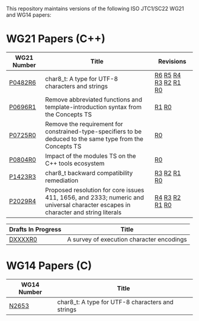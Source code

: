 This repository maintains versions of the following
ISO JTC1/SC22 WG21 and WG14 papers:


# WG21 Papers (C++)

WG21 Number        | Title | Revisions
------------------ | ----- | ----
[P0482R6][]        | char8\_t: A type for UTF-8 characters and strings | [R6][P0482R6] [R5][P0482R5] [R4][P0482R4] [R3][P0482R3] [R2][P0482R2] [R1][P0482R1] [R0][P0482R0]
[P0696R1][]        | Remove abbreviated functions and template-introduction syntax from the Concepts TS | [R1][P0696R1] [R0][P0696R0]
[P0725R0][]        | Remove the requirement for constrained-type-specifiers to be deduced to the same type from the Concepts TS | [R0][P0725R0]
[P0804R0][]        | Impact of the modules TS on the C++ tools ecosystem | [R0][P0804R0]
[P1423R3][]        | char8\_t backward compatibility remediation | [R3][P1423R3] [R2][P1423R2] [R1][P1423R1] [R0][P1423R0]
[P2029R4][]        | Proposed resolution for core issues 411, 1656, and 2333; numeric and universal character escapes in character and string literals | [R4][P2029R4] [R3][P2029R3] [R2][P2029R2] [R1][P2029R1] [R0][P2029R0]

Drafts In Progress | Title
------------------ | -----
[DXXXXR0][]        | A survey of execution character encodings


# WG14 Papers (C)

WG14 Number     | Title
--------------- | -----
[N2653][]       | char8\_t: A type for UTF-8 characters and strings | [R1:N2653][N2653] [R0:N2231][N2231]


[N2231]: https://rawgit.com/tahonermann/std-proposals/n2231.html
[N2653]: https://rawgit.com/tahonermann/std-proposals/n2653.html
[P0482R0]: https://rawgit.com/tahonermann/std-proposals/p0482r0.html
[P0482R1]: https://rawgit.com/tahonermann/std-proposals/p0482r1.html
[P0482R2]: https://rawgit.com/tahonermann/std-proposals/p0482r2.html
[P0482R3]: https://rawgit.com/tahonermann/std-proposals/p0482r3.html
[P0482R4]: https://rawgit.com/tahonermann/std-proposals/p0482r4.html
[P0482R5]: https://rawgit.com/tahonermann/std-proposals/p0482r5.html
[P0482R6]: https://rawgit.com/tahonermann/std-proposals/p0482r6.html
[P0696R0]: https://rawgit.com/tahonermann/std-proposals/p0696r0.html
[P0696R1]: https://rawgit.com/tahonermann/std-proposals/p0696r1.html
[P0725R0]: https://rawgit.com/tahonermann/std-proposals/p0725r0.html
[P0804R0]: https://rawgit.com/tahonermann/std-proposals/p0804r0.html
[P1423R0]: https://rawgit.com/tahonermann/std-proposals/p1423r0.html
[P1423R1]: https://rawgit.com/tahonermann/std-proposals/p1423r1.html
[P1423R2]: https://rawgit.com/tahonermann/std-proposals/p1423r2.html
[P1423R3]: https://rawgit.com/tahonermann/std-proposals/p1423r3.html
[P2029R0]: https://rawgit.com/tahonermann/std-proposals/p2029r0.html
[P2029R1]: https://rawgit.com/tahonermann/std-proposals/p2029r1.html
[P2029R2]: https://rawgit.com/tahonermann/std-proposals/p2029r2.html
[P2029R3]: https://rawgit.com/tahonermann/std-proposals/p2029r3.html
[P2029R4]: https://rawgit.com/tahonermann/std-proposals/p2029r4.html
[DXXXXR0]: https://rawgit.com/tahonermann/std-proposals/dXXXXr0-exec-char-encoding-survey.html
